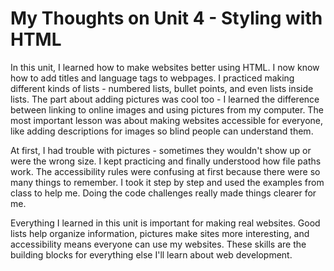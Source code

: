 # My Thoughts on Unit 4 - Styling with HTML  

In this unit, I learned how to make websites better using HTML. I now know how to add titles and language tags to webpages. I practiced making different kinds of lists - numbered lists, bullet points, and even lists inside lists. The part about adding pictures was cool too - I learned the difference between linking to online images and using pictures from my computer. The most important lesson was about making websites accessible for everyone, like adding descriptions for images so blind people can understand them.  

At first, I had trouble with pictures - sometimes they wouldn't show up or were the wrong size. I kept practicing and finally understood how file paths work. The accessibility rules were confusing at first because there were so many things to remember. I took it step by step and used the examples from class to help me. Doing the code challenges really made things clearer for me.  

Everything I learned in this unit is important for making real websites. Good lists help organize information, pictures make sites more interesting, and accessibility means everyone can use my websites. These skills are the building blocks for everything else I'll learn about web development.  

